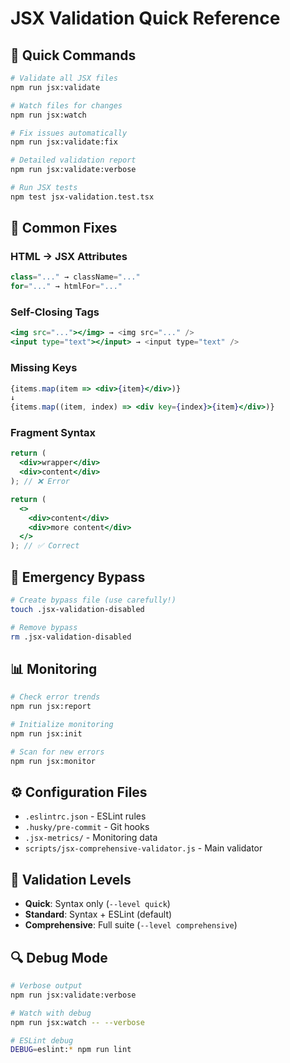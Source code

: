 # JSX Validation Quick Reference

## 🚀 Quick Commands

```bash
# Validate all JSX files
npm run jsx:validate

# Watch files for changes
npm run jsx:watch

# Fix issues automatically
npm run jsx:validate:fix

# Detailed validation report
npm run jsx:validate:verbose

# Run JSX tests
npm test jsx-validation.test.tsx
```

## 🔧 Common Fixes

### HTML → JSX Attributes
```jsx
class="..." → className="..."
for="..." → htmlFor="..."
```

### Self-Closing Tags
```jsx
<img src="..."></img> → <img src="..." />
<input type="text"></input> → <input type="text" />
```

### Missing Keys
```jsx
{items.map(item => <div>{item}</div>)}
↓
{items.map((item, index) => <div key={index}>{item}</div>)}
```

### Fragment Syntax
```jsx
return (
  <div>wrapper</div>
  <div>content</div>
); // ❌ Error

return (
  <>
    <div>content</div>
    <div>more content</div>
  </>
); // ✅ Correct
```

## 🚨 Emergency Bypass

```bash
# Create bypass file (use carefully!)
touch .jsx-validation-disabled

# Remove bypass
rm .jsx-validation-disabled
```

## 📊 Monitoring

```bash
# Check error trends
npm run jsx:report

# Initialize monitoring
npm run jsx:init

# Scan for new errors
npm run jsx:monitor
```

## ⚙️ Configuration Files

- `.eslintrc.json` - ESLint rules
- `.husky/pre-commit` - Git hooks
- `.jsx-metrics/` - Monitoring data
- `scripts/jsx-comprehensive-validator.js` - Main validator

## 🎯 Validation Levels

- **Quick**: Syntax only (`--level quick`)
- **Standard**: Syntax + ESLint (default)
- **Comprehensive**: Full suite (`--level comprehensive`)

## 🔍 Debug Mode

```bash
# Verbose output
npm run jsx:validate:verbose

# Watch with debug
npm run jsx:watch -- --verbose

# ESLint debug
DEBUG=eslint:* npm run lint
```